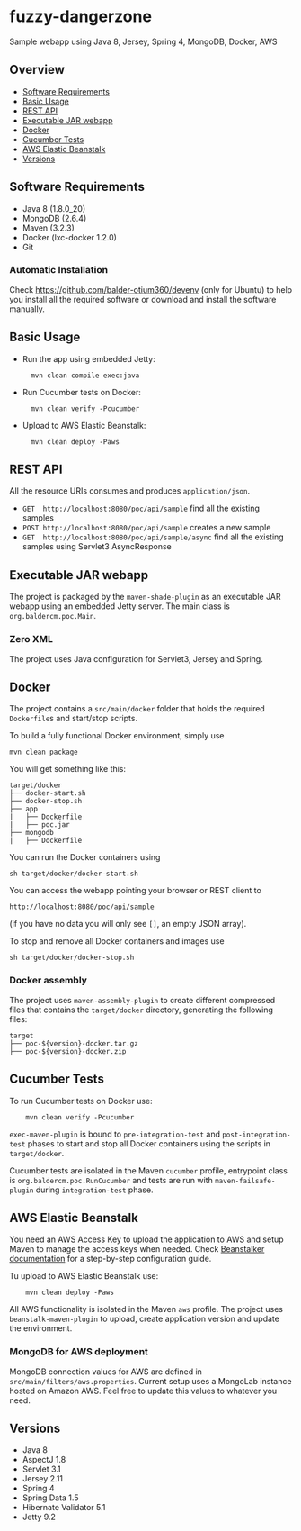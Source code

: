 # fuzzy-dangerzone

Sample webapp using Java 8, Jersey, Spring 4, MongoDB, Docker, AWS


## Overview

* [Software Requirements](#software-requirements)
* [Basic Usage](#basic-usage)
* [REST API](#rest-api)
* [Executable JAR webapp](#executable-jar-webapp)
* [Docker](#docker)
* [Cucumber Tests](#cucumber-tests)
* [AWS Elastic Beanstalk](#aws-elastic-beanstalk)
* [Versions](#versions)


## Software Requirements

* Java 8 (1.8.0_20)
* MongoDB (2.6.4)
* Maven (3.2.3)
* Docker (lxc-docker 1.2.0)
* Git

### Automatic Installation

Check https://github.com/balder-otium360/devenv (only for Ubuntu) to help you install all the required software or download and install the software manually.


## Basic Usage

* Run the app using embedded Jetty:

        mvn clean compile exec:java
* Run Cucumber tests on Docker:

        mvn clean verify -Pcucumber
* Upload to AWS Elastic Beanstalk:

        mvn clean deploy -Paws


## REST API

All the resource URIs consumes and produces `application/json`.

* `GET  http://localhost:8080/poc/api/sample` find all the existing samples
* `POST http://localhost:8080/poc/api/sample` creates a new sample
* `GET  http://localhost:8080/poc/api/sample/async` find all the existing samples using Servlet3 AsyncResponse


## Executable JAR webapp

The project is packaged by the `maven-shade-plugin` as an executable JAR webapp using an embedded Jetty server. The main class is `org.baldercm.poc.Main`.

### Zero XML

The project uses Java configuration for Servlet3, Jersey and Spring.


## Docker

The project contains a `src/main/docker` folder that holds the required `Dockerfile`s and start/stop scripts.

To build a fully functional Docker environment, simply use

    mvn clean package

You will get something like this:

    target/docker
    ├── docker-start.sh
    ├── docker-stop.sh
    ├── app
    |   ├── Dockerfile
    |   ├── poc.jar
    ├── mongodb
    |   ├── Dockerfile

You can run the Docker containers using

    sh target/docker/docker-start.sh

You can access the webapp pointing your browser or REST client to

    http://localhost:8080/poc/api/sample
(if you have no data you will only see `[]`, an empty JSON array).

To stop and remove all Docker containers and images use

    sh target/docker/docker-stop.sh

### Docker assembly

The project uses `maven-assembly-plugin` to create different compressed files that contains the `target/docker` directory, generating the following files:

    target
    ├── poc-${version}-docker.tar.gz
    ├── poc-${version}-docker.zip

## Cucumber Tests

To run Cucumber tests on Docker use:

        mvn clean verify -Pcucumber

`exec-maven-plugin` is bound to `pre-integration-test` and `post-integration-test` phases to start and stop all Docker containers using the scripts in `target/docker`.

Cucumber tests are isolated in the Maven `cucumber` profile, entrypoint class is `org.baldercm.poc.RunCucumber` and tests are run with `maven-failsafe-plugin` during `integration-test` phase.


## AWS Elastic Beanstalk

You need an AWS Access Key to upload the application to AWS and setup Maven to manage the access keys when needed. Check [Beanstalker documentation](http://docs.ingenieux.com.br/project/beanstalker/aws-config.html) for a step-by-step configuration guide.

Tu upload to AWS Elastic Beanstalk use:

        mvn clean deploy -Paws

All AWS functionality is isolated in the Maven `aws` profile. The project uses `beanstalk-maven-plugin` to upload, create application version and update the environment.

### MongoDB for AWS deployment

MongoDB connection values for AWS are defined in `src/main/filters/aws.properties`. Current setup uses a MongoLab instance hosted on Amazon AWS. Feel free to update this values to whatever you need.


## Versions

* Java 8
* AspectJ 1.8
* Servlet 3.1
* Jersey 2.11
* Spring 4
* Spring Data 1.5
* Hibernate Validator 5.1
* Jetty 9.2